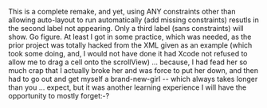 This is a complete remake, and yet, using ANY constraints other than allowing auto-layout to run 
automatically (add missing constraints) resutls in the second label not appearing. Only a third 
label (sans constraints) will show. Go figure. At least I got in some practice, which was needed, 
as the prior project was totally hacked from the XML given as an example (which took some doing, 
and, I would not have done it had Xcode not refused to allow me to drag a cell onto the scrollView)
... because, I had fead her so much crap that I actually broke her and was force to put her down, 
and then had to go out and get myself a brand-new-girl -- which always takes longer than you ... 
expect, but it was another learning experience I will have the opportunity to mostly forget:-? 

